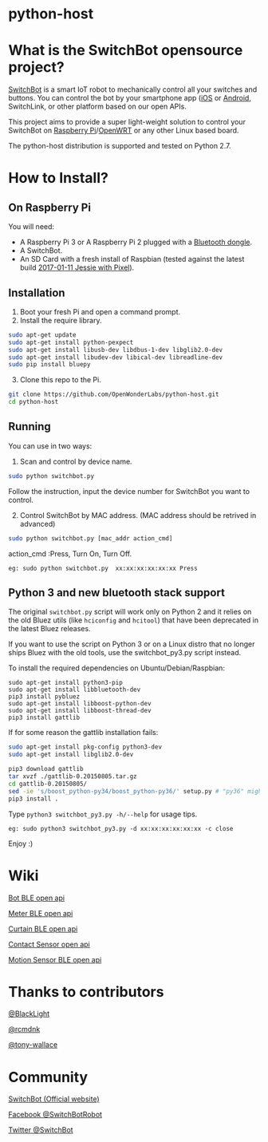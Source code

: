 # python-host

# What is the SwitchBot opensource project?
[SwitchBot](https://www.switch-bot.com) is a smart IoT robot to mechanically control all your switches and buttons. You can control the bot by your smartphone app ([iOS](https://itunes.apple.com/app/SwitchBot/id1087374760?mt=8) or  [Android](https://play.google.com/store/apps/details?id=com.theSwitchBot.SwitchBot), SwitchLink, or other platform based on our open APIs.

This project aims to provide a super light-weight solution to control your SwitchBot on [Raspberry Pi](https://www.raspberrypi.org)/[OpenWRT](https://openwrt.org/) or any other Linux based board.

The python-host distribution is supported and tested on Python 2.7.

# How to Install?

## On Raspberry Pi
You will need:
  -  A Raspberry Pi 3 or A Raspberry Pi 2 plugged with a [Bluetooth dongle](https://www.amazon.com/Plugable-Bluetooth-Adapter-Raspberry-Compatible/dp/B009ZIILLI/ref=sr_1_3?s=electronics&ie=UTF8&qid=1487679848&sr=1-3&keywords=bluetooth+dongle).
  -  A SwitchBot.
  -  An SD Card with a fresh install of Raspbian (tested against the latest build [2017-01-11 Jessie with Pixel](https://www.raspberrypi.org/downloads/raspbian/)).

## Installation
  1. Boot your fresh Pi and open a command prompt.
  2. Install the require library.
```sh
sudo apt-get update
sudo apt-get install python-pexpect
sudo apt-get install libusb-dev libdbus-1-dev libglib2.0-dev 
sudo apt-get install libudev-dev libical-dev libreadline-dev
sudo pip install bluepy
```
  3. Clone this repo to the Pi.
```sh
git clone https://github.com/OpenWonderLabs/python-host.git
cd python-host
```
## Running

You can use in two ways:

1. Scan and control by device name.

```sh
sudo python switchbot.py
```
Follow the instruction, input the device number for SwitchBot you want to control.

2. Control SwitchBot by MAC address. (MAC address should be retrived in advanced)

```sh
sudo python switchbot.py [mac_addr action_cmd]
```

action_cmd :Press, Turn On, Turn Off.

```
eg: sudo python switchbot.py  xx:xx:xx:xx:xx:xx Press
```

## Python 3 and new bluetooth stack support

The original `switchbot.py` script will work only on Python 2 and it relies on the old Bluez utils (like `hciconfig` and `hcitool`) that have been deprecated in the latest Bluez releases.

If you want to use the script on Python 3 or on a Linux distro that no longer ships Bluez with the old tools, use the switchbot_py3.py script instead.

To install the required dependencies on Ubuntu/Debian/Raspbian:

```shell
sudo apt-get install python3-pip
sudo apt-get install libbluetooth-dev
pip3 install pybluez
sudo apt-get install libboost-python-dev
sudo apt-get install libboost-thread-dev
pip3 install gattlib
```

If for some reason the gattlib installation fails:

```sh
sudo apt-get install pkg-config python3-dev
sudo apt-get install libglib2.0-dev

pip3 download gattlib
tar xvzf ./gattlib-0.20150805.tar.gz
cd gattlib-0.20150805/
sed -ie 's/boost_python-py34/boost_python-py36/' setup.py # "py36" might be "py37" (for example). Check "python3 --version"
pip3 install .
```

Type `python3 switchbot_py3.py -h/--help` for usage tips.
```
eg: sudo python3 switchbot_py3.py -d xx:xx:xx:xx:xx:xx -c close
```

Enjoy :)

# Wiki
[Bot BLE open api](https://github.com/OpenWonderLabs/python-host/wiki/Bot-BLE-open-API)

[Meter BLE open api](https://github.com/OpenWonderLabs/python-host/wiki/Meter-BLE-open-API)

[Curtain BLE open api](https://github.com/OpenWonderLabs/python-host/wiki/Curtain-BLE-open-API)

[Contact Sensor open api](https://github.com/OpenWonderLabs/python-host/wiki/Contact-Sensor-BLE-open-API)

[Motion Sensor BLE open api](https://github.com/OpenWonderLabs/python-host/wiki/Motion-Sensor-BLE-open-API)

# Thanks to contributors
[@BlackLight](https://github.com/BlackLight)

[@rcmdnk](https://github.com/rcmdnk)

[@tony-wallace](https://github.com/tony-wallace)


# Community

[SwitchBot (Official website)](https://www.switch-bot.com/)

[Facebook @SwitchBotRobot](https://www.facebook.com/SwitchBotRobot/) 

[Twitter @SwitchBot](https://twitter.com/switchbot) 
